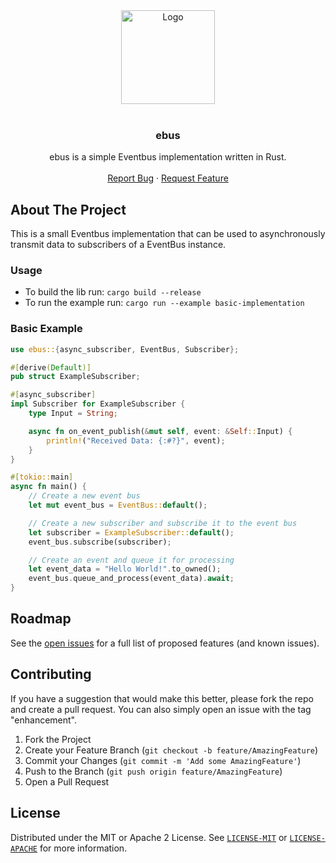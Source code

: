 <div align="center">
  <a href="https://github.com/WeirdPtr/ebus/">
    <img src="img/logo.png" alt="Logo" width="150" height="150">
  </a>
</div>

<div id="top"></div>
<br />
<div align="center">
<h3 align="center">ebus</h3>
  <p align="center">
    ebus is a simple Eventbus implementation written in Rust.
    <br />
    <br />
    <a href="https://github.com/WeirdPtr/ebus/issues">Report Bug</a>
    ·
    <a href="https://github.com/WeirdPtr/ebus/issues">Request Feature</a>
  </p>
</div>

## About The Project

This is a small Eventbus implementation that can be used to asynchronously transmit data to subscribers of a EventBus instance.

### Usage

- To build the lib run: `cargo build --release`
- To run the example run: `cargo run --example basic-implementation`

### Basic Example

```rust
use ebus::{async_subscriber, EventBus, Subscriber};

#[derive(Default)]
pub struct ExampleSubscriber;

#[async_subscriber]
impl Subscriber for ExampleSubscriber {
    type Input = String;

    async fn on_event_publish(&mut self, event: &Self::Input) {
        println!("Received Data: {:#?}", event);
    }
}

#[tokio::main]
async fn main() {
    // Create a new event bus
    let mut event_bus = EventBus::default();

    // Create a new subscriber and subscribe it to the event bus
    let subscriber = ExampleSubscriber::default();
    event_bus.subscribe(subscriber);

    // Create an event and queue it for processing
    let event_data = "Hello World!".to_owned();
    event_bus.queue_and_process(event_data).await;
}
```

## Roadmap

See the [open issues](https://github.com/WeirdPtr/ebus/issues) for a full list of proposed features (and known issues).

## Contributing

If you have a suggestion that would make this better, please fork the repo and create a pull request. You can also simply open an issue with the tag "enhancement".

1. Fork the Project
2. Create your Feature Branch (`git checkout -b feature/AmazingFeature`)
3. Commit your Changes (`git commit -m 'Add some AmazingFeature'`)
4. Push to the Branch (`git push origin feature/AmazingFeature`)
5. Open a Pull Request

## License

Distributed under the MIT or Apache 2 License. See [`LICENSE-MIT`](https://github.com/WeirdPtr/ebus/blob/master/LICENSE-MIT) or [`LICENSE-APACHE`](https://github.com/WeirdPtr/ebus/blob/master/LICENSE-APACHE) for more information.
